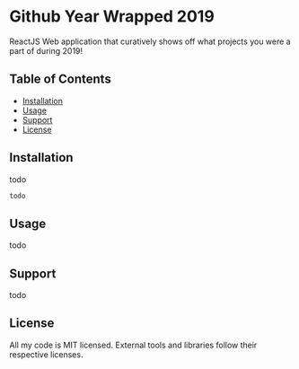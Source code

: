 # Github Year Wrapped 2019

ReactJS Web application that curatively shows off what projects you were a part of during 2019!

## Table of Contents

- [Installation](#installation)
- [Usage](#usage)
- [Support](#support)
- [License](#license)

## Installation

todo

```sh
todo
```

## Usage

todo

## Support

todo

## License

All my code is MIT licensed. External tools and libraries follow their respective licenses.
